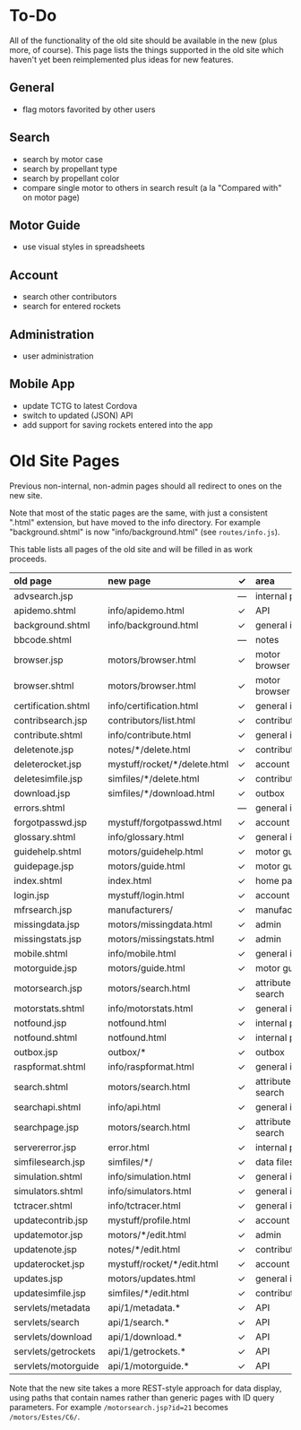 # To-Do

All of the functionality of the old site should be available in the new (plus more, of course).
This page lists the things supported in the old site which haven't yet been reimplemented plus ideas for new features.

## General

 * flag motors favorited by other users

## Search

 * search by motor case
 * search by propellant type
 * search by propellant color
 * compare single motor to others in search result (a la "Compared with" on motor page)

## Motor Guide

 * use visual styles in spreadsheets

## Account

 * search other contributors
 * search for entered rockets

## Administration

 * user administration

## Mobile App

 * update TCTG to latest Cordova
 * switch to updated (JSON) API
 * add support for saving rockets entered into the app


# Old Site Pages

Previous non-internal, non-admin pages should all redirect to ones on the new site.

Note that most of the static pages are the same, with just a consistent ".html" extension,
but have moved to the info directory.
For example "background.shtml" is now "info/background.html" (see `routes/info.js`).

This table lists all pages of the old site and will be filled in as work proceeds.

| old page            | new page                     | ✓ | area |
|:--------------------|:-----------------------------|---|:------|
| advsearch.jsp       |                              | — | internal page |
| apidemo.shtml       | info/apidemo.html            | ✓ | API |
| background.shtml    | info/background.html         | ✓ | general info |
| bbcode.shtml        |                              | — | notes |
| browser.jsp         | motors/browser.html          | ✓ | motor browser |
| browser.shtml       | motors/browser.html          | ✓ | motor browser |
| certification.shtml | info/certification.html      | ✓ | general info |
| contribsearch.jsp   | contributors/list.html       | ✓ | contribution |
| contribute.shtml    | info/contribute.html         | ✓ | general info |
| deletenote.jsp      | notes/*/delete.html          | ✓ | contribution |
| deleterocket.jsp    | mystuff/rocket/*/delete.html | ✓ | account |
| deletesimfile.jsp   | simfiles/*/delete.html       | ✓ | contribution |
| download.jsp        | simfiles/*/download.html     | ✓ | outbox |
| errors.shtml        |                              | — | general info |
| forgotpasswd.jsp    | mystuff/forgotpasswd.html    | ✓ | account |
| glossary.shtml      | info/glossary.html           | ✓ | general info |
| guidehelp.shtml     | motors/guidehelp.html        | ✓ | motor guide |
| guidepage.jsp       | motors/guide.html            | ✓ | motor guide |
| index.shtml         | index.html                   | ✓ | home page |
| login.jsp           | mystuff/login.html           | ✓ | account |
| mfrsearch.jsp       | manufacturers/               | ✓ | manufacturers |
| missingdata.jsp     | motors/missingdata.html      | ✓ | admin |
| missingstats.jsp    | motors/missingstats.html     | ✓ | admin |
| mobile.shtml        | info/mobile.html             | ✓ | general info |
| motorguide.jsp      | motors/guide.html            | ✓ | motor guide |
| motorsearch.jsp     | motors/search.html           | ✓ | attribute search |
| motorstats.shtml    | info/motorstats.html         | ✓ | general info |
| notfound.jsp        | notfound.html                | ✓ | internal page |
| notfound.shtml      | notfound.html                | ✓ | internal page |
| outbox.jsp          | outbox/*                     | ✓ | outbox |
| raspformat.shtml    | info/raspformat.html         | ✓ | general info |
| search.shtml        | motors/search.html           | ✓ | attribute search |
| searchapi.shtml     | info/api.html                | ✓ | general info |
| searchpage.jsp      | motors/search.html           | ✓ | attribute search |
| servererror.jsp     | error.html                   | ✓ | internal page |
| simfilesearch.jsp   | simfiles/*/                  | ✓ | data files |
| simulation.shtml    | info/simulation.html         | ✓ | general info |
| simulators.shtml    | info/simulators.html         | ✓ | general info |
| tctracer.shtml      | info/tctracer.html           | ✓ | general info |
| updatecontrib.jsp   | mystuff/profile.html         | ✓ | account |
| updatemotor.jsp     | motors/*/edit.html           | ✓ | admin |
| updatenote.jsp      | notes/*/edit.html            | ✓ | contribution |
| updaterocket.jsp    | mystuff/rocket/*/edit.html   | ✓ | account |
| updates.jsp         | motors/updates.html          | ✓ | general info |
| updatesimfile.jsp   | simfiles/*/edit.html         | ✓ | contribution |
| servlets/metadata   | api/1/metadata.*             | ✓ | API |
| servlets/search     | api/1/search.*               | ✓ | API |
| servlets/download   | api/1/download.*             | ✓ | API |
| servlets/getrockets | api/1/getrockets.*           | ✓ | API |
| servlets/motorguide | api/1/motorguide.*           | ✓ | API |

Note that the new site takes a more REST-style approach for data display, using paths
that contain names rather than generic pages with ID query parameters.
For example `/motorsearch.jsp?id=21` becomes `/motors/Estes/C6/`.
